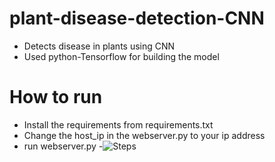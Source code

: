 # plant-disease-detection-CNN
- Detects disease in plants using CNN 
- Used python-Tensorflow for building the model
# How to run
- Install the requirements from requirements.txt
- Change the host_ip in the webserver.py to your ip address
- run webserver.py
-![Steps](https://github.com/shibampokerail/plant-disease-detection-CNN/blob/main/image.png?raw=true)
